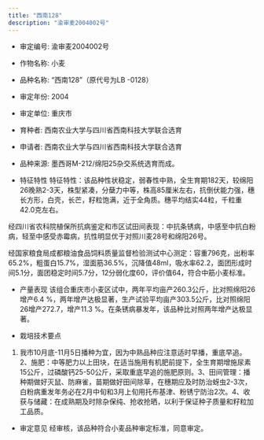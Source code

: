 ```yaml
---
title: "西南128"
description: "渝审麦2004002号"
---
```

* 审定编号:  渝审麦2004002号

*  作物名称:  小麦

*  品种名称:  “西南128”（原代号为LB -0128）

*  审定年份:  2004

*  审定单位:  重庆市

* 育种者:  西南农业大学与四川省西南科技大学联合选育

*  申请者:  西南农业大学与四川省西南科技大学联合选育

*  品种来源:  墨西哥M-212/绵阳25杂交系统选育而成。

*  特征特性
特征特性：该品种性状稳定，弱春性中熟，全生育期182天，较绵阳26晚熟2-3天，株型紧凑，分蘖力中等，株高85厘米左右，抗倒伏能力强，穗长方形，白壳，长芒，籽粒饱满，近于全角质。穗平均结实44粒，千粒重42.0克左右。

经四川省农科院植保所抗病鉴定和市区试田间表现：中抗条锈病，中感至中抗白粉病，轻至中感受赤霉病，抗性明显优于对照川麦28号和绵阳26号。

经国家粮食局成都粮油食品饲料质量监督检验测试中心测定：容重796克，出粉率65.2%，粗蛋白15.7%，湿面筋36.5%，沉降值48ml，吸水率62.2，面团形成时间5.1分，面团稳定时间5.7分，12分弱化度60，评价值64，符合中筋小麦标准。



*  产量表现
该组合重庆市小麦区试中，两年平均亩产260.3公斤，比对照绵阳26增产6.4 %，两年增产达极显著，生产试验平均亩产303.5公斤，比对照绵阳26增产272.7，增产11.3 %。在条锈病暴发年，该品种比对照两年增产达极显著。

*  栽培技术要点
1. 我市10月底-11月5日播种为宜，因为中熟品种应注意适时早播，重底早追。2、施肥：中等肥力以上田块，在适当施用有机肥前提下，全生育期增施尿素15公斤，过磷酸钙25-50公斤，采取重底早追的施肥原则。3、田间管理：播种期做好灭鼠、防麻雀，苗期做好田间除草，在穗期应及时防治蚜虫2-3次，白粉病重发年务必在2月中旬和3月上旬用托布基津、粉锈宁防治2次。4、收获与储藏：在成熟期及时除杂保纯、抢收抢晒，以利于保证种子质量和籽粒加工品质。

*  审定意见
经审核，该品种符合小麦品种审定标准，同意审定。
